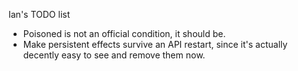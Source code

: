 Ian's TODO list

* Poisoned is not an official condition, it should be.
* Make persistent effects survive an API restart, since it's actually decently easy to see and remove them now.
